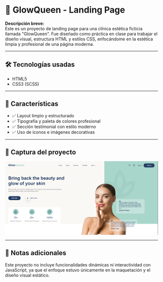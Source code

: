  
# 🌟 GlowQueen - Landing Page

**Descripción breve:**  
Este es un proyecto de landing page para una clínica estética ficticia llamada "GlowQueen". Fue diseñado como práctica en clase para trabajar el diseño visual, estructura HTML y estilos CSS, enfocándome en la estética limpia y profesional de una página moderna.

---

## 🛠️ Tecnologías usadas

- HTML5  
- CSS3 (SCSS)

---

## 🚀 Características

- ✅ Layout limpio y estructurado  
- ✅ Tipografía y paleta de colores profesional  
- ✅ Sección testimonial con estilo moderno  
- ✅ Uso de iconos e imágenes decorativas  

---

## 📸 Captura del proyecto

![Vista principal](./Spa-LandingPage.PNG)

---

## 📝 Notas adicionales

Este proyecto no incluye funcionalidades dinámicas ni interactividad con JavaScript, ya que el enfoque estuvo únicamente en la maquetación y el diseño visual estático.
